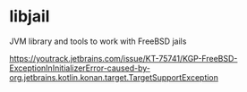 # libjail

JVM library and tools to work with FreeBSD jails

https://youtrack.jetbrains.com/issue/KT-75741/KGP-FreeBSD-ExceptionInInitializerError-caused-by-org.jetbrains.kotlin.konan.target.TargetSupportException
